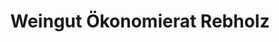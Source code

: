 ---
title: "Weingut Ökonomierat Rebholz"
url: /siebeldingen/weingut-oekonomierat-rebholz/
shop: Spirituosen
---